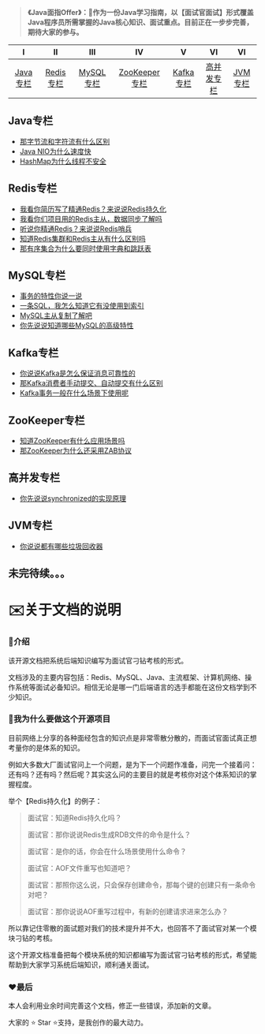> **《Java面指Offer》：🌱作为一份Java学习指南，以【面试官面试】形式覆盖Java程序员所需掌握的Java核心知识、面试重点。目前正在一步步完善，期待大家的参与。**

| Ⅰ  | Ⅱ | Ⅲ | Ⅳ | Ⅴ | Ⅵ | Ⅵ |
| :--------: | :----------: | :-----------: | :---------: | :---------: | :---------: | :---------:|
| [Java专栏]() | [Redis专栏]() | [MySQL专栏]() |[ZooKeeper专栏]() | [Kafka专栏]() | [高并发专栏]() | [JVM专栏]() |



## Java专栏

- [那字节流和字符流有什么区别](https://github.com/hdgaadd/JavaGetOffer/blob/master/Java专栏/Java%20IO/JavaIO%E6%B5%81.md)
- [Java NIO为什么速度快](https://github.com/hdgaadd/JavaGetOffer/blob/master/Java专栏/Java%20NIO/Java%20NIO.md)
- [HashMap为什么线程不安全](https://github.com/hdgaadd/JavaGetOffer/blob/master/Java%E4%B8%93%E6%A0%8F/HasMap%E5%BA%95%E5%B1%82%E5%8E%9F%E7%90%86/HasMap%E5%BA%95%E5%B1%82%E5%8E%9F%E7%90%86.md)

## Redis专栏

- [我看你简历写了精通Redis？来说说Redis持久化](https://github.com/hdgaadd/JavaGetOffer/blob/master/Redis专栏/Redis%E6%8C%81%E4%B9%85%E5%8C%96/Redis%E6%8C%81%E4%B9%85%E5%8C%96.md)
- [我看你们项目用的Redis主从，数据同步了解吗](https://github.com/hdgaadd/JavaGetOffer/blob/master/Redis专栏/Redis%E6%95%B0%E6%8D%AE%E5%90%8C%E6%AD%A5/Redis%E6%95%B0%E6%8D%AE%E5%90%8C%E6%AD%A5.md)
- [听说你精通Redis？来说说Redis哨兵](https://github.com/hdgaadd/JavaGetOffer/blob/master/Redis专栏/Redis%E5%93%A8%E5%85%B5/Redis%E5%93%A8%E5%85%B5.md)
- [知道Redis集群和Redis主从有什么区别吗](https://github.com/hdgaadd/JavaGetOffer/blob/master/Redis%E4%B8%93%E6%A0%8F/Redis%E9%9B%86%E7%BE%A4/Redis%E9%9B%86%E7%BE%A4.md)
- [那有序集合为什么要同时使用字典和跳跃表](https://github.com/hdgaadd/JavaGetOffer/blob/master/Redis专栏/Redis%E5%BA%95%E5%B1%82%E6%95%B0%E6%8D%AE%E7%BB%93%E6%9E%84/Redis%E5%BA%95%E5%B1%82%E6%95%B0%E6%8D%AE%E7%BB%93%E6%9E%84.md)

## MySQL专栏

- [事务的特性你说一说](https://github.com/hdgaadd/JavaGetOffer/blob/master/MySQL专栏/MySQL%E4%BA%8B%E5%8A%A1/MySQL%E4%BA%8B%E5%8A%A1.md)
- [一条SQL，我怎么知道它有没使用到索引](https://github.com/hdgaadd/JavaGetOffer/blob/master/MySQL专栏/MySQL%E7%B4%A2%E5%BC%95/MySQL%E7%B4%A2%E5%BC%95.md)
- [MySQL主从复制了解吧](https://github.com/hdgaadd/JavaGetOffer/blob/master/MySQL专栏/MySQL%E4%B8%BB%E4%BB%8E%E5%A4%8D%E5%88%B6/MySQL%E4%B8%BB%E4%BB%8E%E5%A4%8D%E5%88%B6.md)
- [你先说说知道哪些MySQL的高级特性](https://github.com/hdgaadd/JavaGetOffer/blob/master/MySQL专栏/MySQL%E9%AB%98%E7%BA%A7%E7%89%B9%E6%80%A7/MySQL%E9%AB%98%E7%BA%A7%E7%89%B9%E6%80%A7.md)

## Kafka专栏

- [你说说Kafka是怎么保证消息可靠性的](https://github.com/hdgaadd/JavaGetOffer/blob/master/Kafka专栏/Kafka%E6%B6%88%E6%81%AF%E5%8F%AF%E9%9D%A0%E6%80%A7/Kafka%E6%B6%88%E6%81%AF%E5%8F%AF%E9%9D%A0%E6%80%A7.md)
- [那Kafka消费者手动提交、自动提交有什么区别](https://github.com/hdgaadd/JavaGetOffer/blob/master/Kafka%E4%B8%93%E6%A0%8F/Kafka%E7%94%9F%E4%BA%A7%E8%80%85%E6%B6%88%E8%B4%B9%E8%80%85/Kafka%E7%94%9F%E4%BA%A7%E8%80%85%E6%B6%88%E8%B4%B9%E8%80%85.md)
- [Kafka事务一般在什么场景下使用呢](https://github.com/hdgaadd/JavaGetOffer/blob/master/Kafka专栏/Kafka%E4%BA%8B%E5%8A%A1/Kafka%E4%BA%8B%E5%8A%A1.md)

## ZooKeeper专栏

- [知道ZooKeeper有什么应用场景吗](https://github.com/hdgaadd/JavaGetOffer/blob/master/ZooKeeper专栏/ZooKeeper%E5%BA%94%E7%94%A8%E5%9C%BA%E6%99%AF/ZooKeeper%E5%BA%94%E7%94%A8%E5%9C%BA%E6%99%AF.md)
- [那ZooKeeper为什么还采用ZAB协议](https://github.com/hdgaadd/JavaGetOffer/blob/master/ZooKeeper专栏/ZAB%E5%8D%8F%E8%AE%AE/ZAB%E5%8D%8F%E8%AE%AE.md)

## 高并发专栏

- [你先说说synchronized的实现原理](https://github.com/hdgaadd/JavaGetOffer/blob/master/%E9%AB%98%E5%B9%B6%E5%8F%91%E4%B8%93%E6%A0%8F/Java%E5%B9%B6%E5%8F%91%E7%BC%96%E7%A8%8B%E7%9A%84%E5%BA%95%E5%B1%82/Java%E5%B9%B6%E5%8F%91%E7%BC%96%E7%A8%8B%E7%9A%84%E5%BA%95%E5%B1%82.md)

## JVM专栏

- [你说说都有哪些垃圾回收器](https://github.com/hdgaadd/JavaGetOffer/blob/master/JVM专栏/JVM%E5%9E%83%E5%9C%BE%E5%9B%9E%E6%94%B6/JVM%E5%9E%83%E5%9C%BE%E5%9B%9E%E6%94%B6.md)

## 未完待续。。。



# ✉️关于文档的说明

### 👀介绍

该开源文档把系统后端知识编写为面试官刁钻考核的形式。

文档涉及的主要内容包括：Redis、MySQL、Java、主流框架、计算机网络、操作系统等面试必备知识。相信无论是哪一门后端语言的选手都能在这份文档学到不少知识。

### 📖我为什么要做这个开源项目

目前网络上分享的各种面经包含的知识点是非常零散分散的，而面试官面试真正想考量你的是体系的知识。

例如大多数大厂面试官问上一个问题，是为下一个问题作准备，问完一个接着问：还有吗？还有吗？然后呢？其实这么问的主要目的就是考核你对这个体系知识的掌握程度。

举个【Redis持久化】的例子：

> 面试官：知道Redis持久化吗？
>
> 面试官：那你说说Redis生成RDB文件的命令是什么？
>
> 面试官：是你的话，你会在什么场景使用什么命令？
>
> 面试官：AOF文件重写也知道吧？
>
> 面试官：那照你这么说，只会保存创建命令，那每个键的创建只有一条命令对吧？
>
> 面试官：那你说说AOF重写过程中，有新的创建请求进来怎么办？

所以靠记住零散的面试题对我们的技术提升并不大，也回答不了面试官对某一个模块刁钻的考核。

这个开源文档准备把每个模块系统的知识都编写为面试官刁钻考核的形式，希望能帮助到大家学习系统后端知识，顺利通关面试。

### ❤最后

本人会利用业余时间完善这个文档，修正一些错误，添加新的文章。

大家的 ⭐️ Star ⭐️支持，是我创作的最大动力。
